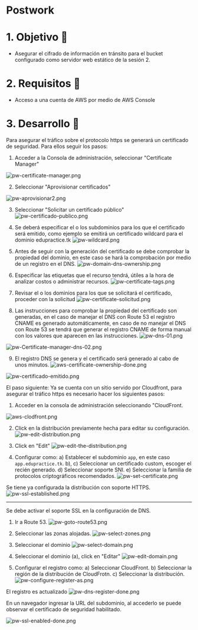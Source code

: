 # Postwork

# 1. Objetivo 🎯
- Asegurar el cifrado de información en tránsito para el bucket configurado como servidor web estático de la sesión 2.

# 2. Requisitos 📌
- Acceso a una cuenta de AWS por medio de AWS Console

# 3. Desarrollo 📑

Para asegurar el tráfico sobre el protocolo https se generará un certificado de seguridad. Para ellos seguir los pasos:

1. Acceder a la Consola de administración, seleccionar "Certificate Manager"

![pw-certificate-manager.png](pw-certificate-manager.png)

2. Seleccionar "Aprovisionar certificados"

![pw-aprovisionar2.png](pw-aprovisionar2.png)

3. Seleccionar "Solicitar un certificado público"
![pw-certificado-publico.png](pw-certificado-publico.png)

4. Se deberá especificar el o los subdominios para los que el certificado será emitido, como ejemplo se emitirá un certificado wildcard para el dominio edupractice.tk
![pw-wildcard.png](pw-wildcard.png)

5. Antes de seguir con la generación del certificado se debe comprobar la propiedad del dominio, en este caso se hará la comprobación por medio de un registro en el DNS.
![pw-domain-dns-ownership.png](pw-domain-dns-ownership.png)

6. Especificar las etiquetas que el recurso tendrá, útiles a la hora de analizar costos o administrar recursos.
![pw-certificate-tags.png](pw-certificate-tags.png)

7. Revisar el o los dominios para los que se solicitará el certificado, proceder con la solicitud
![pw-certificate-solicitud.png](pw-certificate-solicitud.png)

8. Las instrucciones para comprobar la propiedad del certificado son generadas, en el caso de manejar el DNS con Route 53 el registro CNAME es generado automáticamente, en caso de no manejar el DNS con Route 53 se tendrá que generar el registro CNAME de forma manual con los valores que aparecen en las instrucciones.
![pw-dns-01.png](pw-dns-01.png)

![pw-Certificate-manager-dns-02.png](pw-Certificate-manager-dns-02.png)

9. El registro DNS se genera y el certificado será generado al cabo de unos minutos.
![aws-certificate-ownership-done.png](aws-certificate-ownership-done.png)

![pw-certificado-emitido.png](pw-certificado-emitido.png)




El paso siguiente: Ya se cuenta con un sitio servido por Cloudfront, para asegurar el tráfico https es necesario hacer los siguientes pasos:


1. Acceder en la consola de administración seleccionando "CloudFront.

![aws-clodfront.png](aws-clodfront.png)

2. Click en la distribución previamente hecha para editar su configuración.
![pw-edit-distribution.png](pw-edit-distribution.png)

3. Click en "Edit"
![pw-edit-the-distribution.png](pw-edit-the-distribution.png)

4. Configurar como:
a) Establecer el subdominio `app`, en este caso `app.edupractice.tk`.
b), c) Seleccionar un certificado custom, escoger el recién generado.
d) Seleccionar soporte SNI.
e) Seleccionar la familia de protocolos criptográficos recomendados.
![pw-set-certificate.png](pw-set-certificate.png)

Se tiene ya configurada la distribución con soporte HTTPS.
![pw-ssl-established.png](pw-ssl-established.png)

----------------

Se debe activar el soporte SSL en la configuración de DNS.

1. Ir a Route 53.
![pw-goto-route53.png](pw-goto-route53.png)

2. Seleccionar las zonas alojadas.
![pw-select-zones.png](pw-select-zones.png)

3. Seleccionar el dominio
![pw-select-domain.png](pw-select-domain.png)

4. Seleccionar el dominio (a), click en "Editar"
![pw-edit-domain.png](pw-edit-domain.png)

5. Configurar el registro como:
a) Seleccionar CloudFront.
b) Seleccionar la región de la distribución de CloudFrotn.
c) Seleccionar la distribución.
![pw-configure-register-as.png](pw-configure-register-as.png)

El registro es actualizado
![pw-dns-register-done.png](pw-dns-register-done.png)

En un navegador ingresar la URL del subdominio, al accederlo se puede observar el certificado de seguridad habilitado.

![pw-ssl-enabled-done.png](pw-ssl-enabled-done.png)
